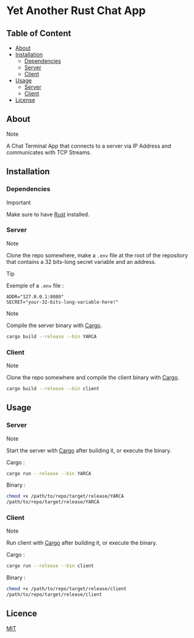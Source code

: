 # Yet Another Rust Chat App

## Table of Content

- [About](#about)
- [Installation](#installation)
  * [Dependencies](#dependencies)
  * [Server](#server)
  * [Client](#client)
- [Usage](#usage)
  * [Server](#server-1)
  * [Client](#client-1)
- [License](#license)

## About

> [!NOTE]
> A Chat Terminal App that connects to a server via IP Address and communicates with TCP Streams.

## Installation

### Dependencies

> [!IMPORTANT]
> Make sure to have [Rust](https://www.rust-lang.org/tools/install) installed.

### Server

> [!NOTE]
> Clone the repo somewhere, make a `.env` file at the root of the repository that contains a 32 bits-long secret variable and an address.

> [!TIP]
> Exemple of a `.env` file :
```env
ADDR="127.0.0.1:8080"
SECRET="your-32-bits-long-variable-here!"
```

> [!NOTE]
> Compile the server binary with [Cargo](https://doc.rust-lang.org/cargo/).

```bash
cargo build --release --bin YARCA
```

### Client

> [!NOTE]
> Clone the repo somewhere and compile the client binary with [Cargo](https://doc.rust-lang.org/cargo/).

```bash
cargo build --release --bin client
```

## Usage

### Server

> [!NOTE]
> Start the server with [Cargo](https://doc.rust-lang.org/cargo/) after building it, or execute the binary.

Cargo :
```bash
cargo run --release --bin YARCA
```

Binary :
```bash
chmod +x /path/to/repo/target/release/YARCA
/path/to/repo/target/release/YARCA
```

### Client

> [!NOTE]
> Run client with [Cargo](https://doc.rust-lang.org/cargo/) after building it, or execute the binary.

Cargo :
```bash
cargo run --release --bin client
```

Binary :
```bash
chmod +x /path/to/repo/target/release/client
/path/to/repo/target/release/client
```

## Licence
[MIT](https://github.com/YetAnotherMechanicusEnjoyer/YARCA/blob/53174069377b73f1c96ca9761ef2c6ec93532167/LICENSE)
